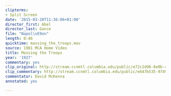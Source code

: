 ```yaml
---
clipterms:
- Split Screen
date: '2015-03-20T11:36:06+01:00'
director_first: Abel
director_last: Gance
film: "Napol\xE9on"
length: 0:46
quicktime: massing_the_troops.mov
source: 1981 MCA Home Video
title: Massing the Troops
year: '1927'
commentary: yes
clip_original: http://stream.ccnmtl.columbia.edu/public/e72c2d96-8e0b-41c9-970e-1d084da31385-047_napoleon2_FLG-mp4-aac-480w-850kbps-ffmpeg.mp4
clip_commentary: http://stream.ccnmtl.columbia.edu/public/e647b535-9749-4540-82b6-acacbe416390-047_napoleon2_commentary_FLG-mp4-aac-480w-850kbps-ffmpeg.mp4
commentator: David McKenna
annotated: yes

---
```

